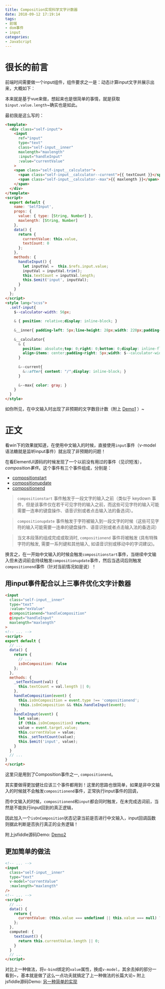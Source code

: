 ```yaml
---
title: Composition实现科学文字计数器
date: 2018-09-12 17:19:14
tags:
- 前端
- dom事件
- input
categories:
- JavaScript
---
```


# 很长的前言
前端时间需要做一个input组件，组件要求之一是：动态计算input文字并展示出来，大概如下：

<!-- more -->


本来就是基于vue来做，想起来也是很简单的事情，就是获取`$input.value.length`~确实也是如此。

最初我是这么写的：

```html
<template>
  <div class="self-input">
    <input
      ref="input"
      type="text"
      class="self-input__inner"
      maxlength="maxlength"
      :input="handleInput"
      :value="currentValue"
    >
    <span class="self-input__calculator">
      <span class="self-input__calculator--current">{{ textCount }}</span>
      <span class="self-input__calculator--max">{{ maxlength }}</span>
    </span>    
  </div>
</template>
<script>
  export default {
    name: 'SelfInput',
    props: {
      value: { type: [String, Number] },
      maxlength: [String, Number]
    },
    data() {
      return {
        currentValue: this.value,
        textCount: 0
      };
    },
    methods: {
      handleInput() {
        let inputVal =  this.$refs.input.value;
        inputVal = inputVal.trim();
        this.textCount = inputVal.length;
        this.$emit('input', inputVal);
      }
    }
  };
</script>
<style lang="scss">
  .self-input{
    $--calculator-width: 56px;
    
    & { position: relative;display: inline-block; }
    
    &__inner{ padding-left: 5px;line-height: 28px;width: 220px;padding-right: $--calculator-width;font-size: 14px; }
    
    &__calculator{
      & {
        position: absolute;top: 0;right: 0;bottom: 0;display: inline-flex;justify-content: flex-end;
        align-items: center;padding-right: 5px;width: $--calculator-width;box-sizing: border-box;
      }
      
      &--current{
        &::after{ content: "/";display: inline-block; }
      }
      
      &--max{ color: gray; }
    }
  }
</style>
```


如你所见，在中文输入时出现了非预期的文字数目计数（附上 [Demo1] ）~



# 正文

看win下的效果就知道，在使用中文输入的时候，直接使用`input`事件（v-model语法糖就是监听input事件）就出现了非预期的问题！

在看ElementUI源码的时候发现了一个以前没有用过的事件（见识短浅），*composition事件*。这个事件有三个事件组成，分别是：

- [compositionstart]
- [compositionupdate]
- [compositionend]

> `compositionstart` 事件触发于一段文字的输入之前（类似于 keydown 事件，但是该事件仅在若干可见字符的输入之前，而这些可见字符的输入可能需要一连串的键盘操作、语音识别或者点击输入法的备选词）。

> `compositionupdate` 事件触发于字符被输入到一段文字的时候（这些可见字符的输入可能需要一连串的键盘操作、语音识别或者点击输入法的备选词）

> 当文本段落的组成完成或取消时, `compositionend` 事件将被触发 (具有特殊字符的触发, 需要一系列键和其他输入, 如语音识别或移动中的字词建议)。


换言之，在一开始中文输入的时候会触发`compositionstart`事件，当继续中文输入但未选词前会持续触发`compositionupdate`事件，然后当选词后则触发`compositionend`事件（针对当前情况如是说）！

## 用input事件配合以上三事件优化文字计数器
```html
<input
  class="self-input__inner"
  type="text"
  :value="exValue"
  @compositionend="handleComposition"
  @input="handleInput"
  maxlength="maxlength"
>
<!-- ... -->
<script>
export default {
  // ...
  data() {
    return {
      // ...
      isOnComposition: false
    };
  },
  methods: {
    _setTextCount(val) {
      this.textCount = val.length || 0;
    },
    handleComposition(event) {
      this.isOnComposition = event.type !== 'compositionend';
      !this.isOnComposition && this.handleInput(event);
    },
    handleInput(event) {
      let value;
      if (this.isOnComposition) return;
      value = event.target.value;
      this.currentValue = value;
      this._setTextCount(value);
      this.$emit('input', value);
    }
  }
  // ...
}
</script>
```
这里只是用到了Composition事件之一, `compositionend`。

其实要做得更加健壮应该三个事件都用到！这里的思路也很简单，如果是非中文输入的时候就不会触发`compositionend`事件，正常执行input事件的回调，

而中文输入的时候，`compositionend`和`input`都会同时触发，在未完成选词前，当然是不能执行input回到的真正逻辑，

因此加入一个`isOnComposition`状态记录当前是否进行中文输入，input回调函数则据此判断是否执行真正的业务逻辑！

附上jsfiddle源码Demo: [Demo2]


## 更加简单的做法

```html
<!-- ... -->
<input
  class="self-input__inner"
  type="text"
  v-model="currentValue"
  :maxlength="maxlength"
/>
<!-- ... -->
<script>
  // ...
  data() {
    return {
      currentValue: (this.value === undefined || this.value === null) ? '' : this.value
    };
  },
  computed: {
    textCount() {
      return this.currentValue.length || 0;
    }
  }
  // ...
</script>
```
对比上一种做法，将`v-bind`绑定的`value`属性，换成`v-model`，其余去掉的部分一看到~，基本就是做了这么一点功夫就搞定了上一种做法的长篇大论~
附上jsfiddle源码Demo: [另一种简单的实现]


[Github Blog]: https://github.com/issaxite/issaxite.github.io/issues/198
<!-- 缺陷例子 -->
[Demo1]: http://jsfiddle.net/sobq1cn9/33/

[Demo2]: http://jsfiddle.net/sobq1cn9/143/

[另一种简单的实现]: http://jsfiddle.net/issaxite/wqfhnvc4/1/

[compositionstart]: https://developer.mozilla.org/zh-CN/docs/Web/Events/compositionstart

[compositionupdate]: https://developer.mozilla.org/zh-CN/docs/Web/Events/compositionupdate

[compositionend]: https://developer.mozilla.org/zh-CN/docs/Web/Events/compositionend
